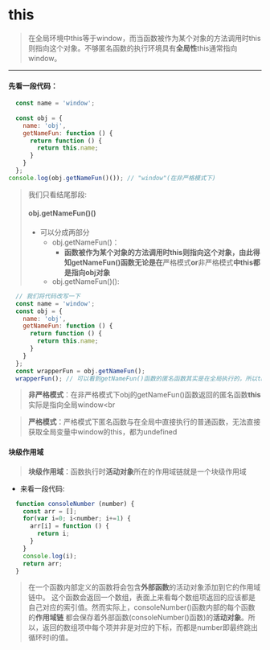# this
> 在全局环境中this等于window，而当函数被作为某个对象的方法调用时this则指向这个对象。不够匿名函数的执行环境具有**全局性**this通常指向window。
---

#### 先看一段代码：
```js
  const name = 'window';
  
  const obj = {
    name: 'obj',
    getNameFun: function () {
      return function () {
        return this.name;
      }
    }
  };
console.log(obj.getNameFun()()); // "window"(在非严格模式下)
```

> 我们只看结尾那段:
> #### obj.getNameFun()()
> * 可以分成两部分
>   * obj.getNameFun()：
>     * **函数被作为某个对象的方法调用时this则指向这个对象，由此得知getNameFun()函数无论是在**严格模式**or**非严格模式**中this都是指向obj对象**
>   * obj.getNameFun()():
  
  ```js
    // 我们将代码改写一下
    const name = 'window';
    const obj = {
      name: 'obj',
      getNameFun: function () {
        return function () {
          return this.name;
        }
      }
    }; 
    const wrapperFun = obj.getNameFun();
    wrapperFun(); // 可以看到getNameFun()函数的匿名函数其实是在全局执行的，所以this(在非严格模式下)自然指向window
  ```
  
>   **非严格模式**：在非严格模式下obj的getNameFun()函数返回的匿名函数**this**实际是指向全局window<br

>   **严格模式**：严格模式下匿名函数与在全局中直接执行的普通函数，无法直接获取全局变量中window的this，都为undefined


#### 块级作用域
> **块级作用域**：函数执行时**活动对象**所在的作用域链就是一个块级作用域
* 来看一段代码:
```js
  function consoleNumber (number) {
    const arr = [];
    for(var i=0; i<number; i+=1) {
      arr[i] = function () {
        return i;
      }
    }
    console.log(i);
    return arr;
  }
```
> 在一个函数内部定义的函数将会包含**外部函数**的活动对象添加到它的作用域链中。
这个函数会返回一个数组，表面上来看每个数组项返回的应该都是自己对应的索引值。然而实际上，consoleNumber()函数内部的每个函数的**作用域链**
都会保存着外部函数(consoleNumber()函数)的**活动对象**。所以，返回的数组项中每个项并非是对应的下标，而都是number即最终跳出循环时i的值。


